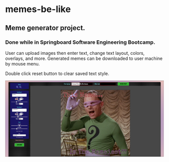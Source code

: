 # memes-be-like
## Meme generator project. 

### Done while in Springboard Software Engineering Bootcamp. 

User can upload images then enter text, change text layout, colors, overlays,
and more. Generated memes can be downloaded to user machine by mouse menu.

Double click reset button to clear saved text style.

![website image of meme generator](/static/smaller1.png)
